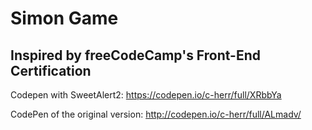 # Simon Game

## Inspired by freeCodeCamp's Front-End Certification

Codepen with SweetAlert2: https://codepen.io/c-herr/full/XRbbYa

CodePen of the original version: http://codepen.io/c-herr/full/ALmadv/
